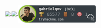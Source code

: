 <a href="https://github.com/anuraghazra/github-readme-stats">
  <img align="center" src="https://github-readme-stats.vercel.app/api?username=gqmv&show_icons=true&theme=dark&count_private=true" />
</a>
<a href="https://github.com/anuraghazra/convoychat">
  <img align="center" src="https://github-readme-stats.vercel.app/api/top-langs/?username=gqmv&show_icons=true&theme=dark&count_private=true" />
</a>

<a href="https://tryhackme.com/p/gabrielqmv">
<img align="center" src="https://github.com/gqmv/gqmv/blob/main/gabrielqmv.png" />
</a>

